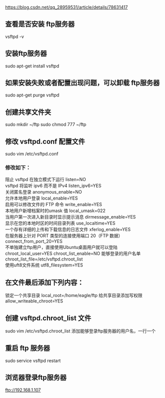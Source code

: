 https://blog.csdn.net/qq_28959531/article/details/78631417

## 查看是否安装 ftp服务器
vsftpd -v
## 安装ftp服务器
sudo apt-get install vsftpd
## 如果安装失败或者配置出现问题，可以卸载 ftp服务器
sudo apt-get purge vsftpd
## 创建共享文件夹
sudo mkdir ~/ftp
sudo chmod 777 ~/ftp
## 修改 vsftpd.conf 配置文件
sudo vim /etc/vsftpd.conf
### 修改如下：
阻止 vsftpd 在独立模式下运行
listen=NO                 
vsftpd 将监听 ipv6 而不是 IPv4
listen_ipv6=YES           
关闭匿名登录
anonymous_enable=NO       
允许本地用户登录
local_enable=YES          
启用可以修改文件的 FTP 命令
write_enable=YES          
本地用户新增档案时的umask 值
local_umask=022           
当用户第一次进入新目录时显示提示消息 
dirmessage_enable=YES     
显示在您的本地时区的时间目录列表
use_localtime=YES         
一个存有详细的上传和下载信息的日志文件
xferlog_enable=YES        
在服务器上针对 PORT 类型的连接使用端口 20（FTP 数据）
connect_from_port_20=YES  
不单独建立ftp用户，直接使用Ubuntu桌面用户就可以登陆
chroot_local_user=YES
chroot_list_enable=NO
能够登录的用户名单
chroot_list_file=/etc/vsftpd.chroot_list   
使用uft8文件系统
utf8_filesystem=YES
## 在文件最后添加下列内容：
锁定一个共享目录
local_root=/home/eagle/ftp
给共享目录添加写权限
allow_writeable_chroot=YES
## 创建 vsftpd.chroot_list 文件
sudo vim /etc/vsftpd.chroot_list
添加能够登录ftp服务器的用户名，一行一个
## 重启 ftp 服务器
sudo service vsftpd restart
## 浏览器登录ftp服务器
ftp://192.168.1.107
